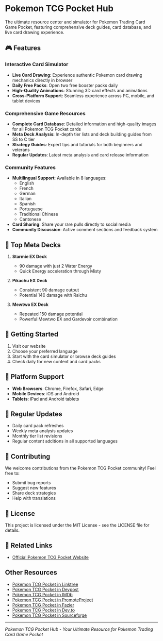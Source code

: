 # Pokemon TCG Pocket Hub

The ultimate resource center and simulator for Pokemon Trading Card Game Pocket, featuring comprehensive deck guides, card database, and live card drawing experience.

## 🎮 Features

### Interactive Card Simulator
- **Live Card Drawing**: Experience authentic Pokemon card drawing mechanics directly in browser
- **Daily Free Packs**: Open two free booster packs daily
- **High-Quality Animations**: Stunning 3D card effects and animations
- **Cross-Platform Support**: Seamless experience across PC, mobile, and tablet devices

### Comprehensive Game Resources
- **Complete Card Database**: Detailed information and high-quality images for all Pokemon TCG Pocket cards
- **Meta Deck Analysis**: In-depth tier lists and deck building guides from SS to C tier
- **Strategy Guides**: Expert tips and tutorials for both beginners and veterans
- **Regular Updates**: Latest meta analysis and card release information

### Community Features
- **Multilingual Support**: Available in 8 languages:
  - English
  - French
  - German
  - Italian
  - Spanish
  - Portuguese
  - Traditional Chinese
  - Cantonese
- **Card Sharing**: Share your rare pulls directly to social media
- **Community Discussion**: Active comment sections and feedback system

## 🎯 Top Meta Decks

1. **Starmie EX Deck**
   - 90 damage with just 2 Water Energy
   - Quick Energy acceleration through Misty

2. **Pikachu EX Deck**
   - Consistent 90 damage output
   - Potential 140 damage with Raichu

3. **Mewtwo EX Deck**
   - Repeated 150 damage potential
   - Powerful Mewtwo EX and Gardevoir combination

## 🚀 Getting Started

1. Visit our website
2. Choose your preferred language
3. Start with the card simulator or browse deck guides
4. Check daily for new content and card packs

## 📱 Platform Support

- **Web Browsers**: Chrome, Firefox, Safari, Edge
- **Mobile Devices**: iOS and Android
- **Tablets**: iPad and Android tablets

## 🔄 Regular Updates

- Daily card pack refreshes
- Weekly meta analysis updates
- Monthly tier list revisions
- Regular content additions in all supported languages

## 🤝 Contributing

We welcome contributions from the Pokemon TCG Pocket community! Feel free to:
- Submit bug reports
- Suggest new features
- Share deck strategies
- Help with translations

## 📝 License

This project is licensed under the MIT License - see the LICENSE file for details.

## 🔗 Related Links

- [Official Pokemon TCG Pocket Website](https://pokemontcgpocket.app)


## Other Resources
- [Pokemon TCG Pocket in Linktree](https://linktr.ee/yxchen1994)
- [Pokemon TCG Pocket in Devpost](https://devpost.com/software/pokemon-tcg-pocket)
- [Pokemon TCG Pocket in IMDb](https://www.imdb.com/user/ur183345639)
- [Pokemon TCG Pocket in PromoteProject](https://www.promoteproject.com/startup/175693/pokemon-tcg-pocket)
- [Pokemon TCG Pocket in Fazier](https://fazier.com/launches/pokemon-tcg-pocket-2)
- [Pokemon TCG Pocket in Dev.to](https://dev.to/yxchen1994/pokemon-tcg-pocket-hub-5enm)
- [Pokemon TCG Pocket in Sourceforge](https://sourceforge.net/projects/pokemon-tcg-pocket/)

---

*Pokemon TCG Pocket Hub - Your Ultimate Resource for Pokemon Trading Card Game Pocket*
